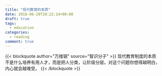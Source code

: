 ```yaml
---
title: "现代教育的本质"
date: 2018-06-20T20:22:14+08:00
draft: true
tags:
  - education
categories:
  - reading
comment: true
---
```



{{< blockquote author="万维钢" source="智识分子" >}}
  现代教育制度的本质不是什么培养有用人才，而是把人分类，让阶级分层。对这个问题你想得越明白，内心就会越难受。
{{< /blockquote >}}
